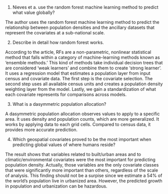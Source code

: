 1. Nieves et a. use the random forest machine learning method to predict what value globally? 

The author uses the random forest machine learning method to predict the relationship between population densities and the ancillary datasets that represent the covariates at a sub-national scale. 

2. Describe in detail how random forest works. 

According to the article, RFs are a non-parametric, nonlinear statistical method that falls within a category of machine-learning methods known as ‘ensemble methods.’ This kind of methods take individual decision trees that are considered ‘weak learners’ and combine them to create ‘strong learner’. It uses a regression model that estimates a population layer from input census and covariate data. The first step is the covariate selection. The second step uses all available census units and creates a population density weighting layer from the model. Lastly, we gain a standardization of what each covariate represents for comparisons across models. 

3. What is a dasymmetric population allocation? 

A dasymmetric population allocation observes values to apply to a specific area. It uses density and population counts, which are more generalized. It works by applying data to each grid cells. Compared to census data, it provides more accurate prediction.

4. Which geospatial covariates proved to be the most important when predicting global values of where humans reside?

The result shows that variables related to built/urban areas and to climatic/environmental covariates were the most important for predicting population density. Actually, those variables are the only covariate classes that were significantly more important than others, regardless of the scale of analysis. This finding should not be a surpise since we estimate a 54% of the world’s population live in urbanized area. However, the predicted growth in population and urbanization can be hazardous. 
